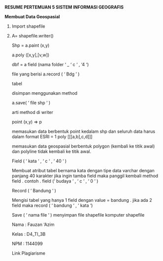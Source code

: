 **RESUME PERTEMUAN 5 SISTEM INFORMASI GEOGRAFIS**

**Membuat Data Geospasial**

1.  Import shapefile

2.  A= shapefile.writer()

    Shp = a.paint (x,y)

    a.poly (\[x,y\],\[v,w\])

    dbf = a field (nama folder ‘ \_ ‘ c ‘ , ‘4 ‘)

    file yang berisi a.record ( ‘ Bdg ’ )

    tabel

    disimpan menggunakan method

    a.save( ‘ file shp ‘ )

    arti method di writer

    point (x,y) =&gt; p

    memasukan data berbentuk point kedalam shp dan seluruh data harus dalam format ESRI = 1 poly \[\[\[a,b\],c,d\]\]\]

    memasukan data geospasial berbentuk polygon (kembali ke titik awal) dan polyline tidak kembali ke titik awal.

    Field ( ‘ kata ‘ , ‘ c ‘ , ‘ 40 ‘ )

    Membuat atribut tabel bernama kata dengan tipe data varchar dengan panjang 40 karakter jika ingin tamba field maka panggil kembali method field . contoh . field (‘ budaya ‘ , ‘ c ‘ , ‘ 0 ‘ )

    Record ( ‘ Bandung ‘ )

    Mengisi tabel yang hanya 1 field dengan value = bandung . jika ada 2 field maka record ( ‘ bandung ‘ , ‘ kata ‘)

    Save ( ‘ nama file ‘ ) menyimpan file shapefile komputer shapefile

    Nama : Fauzan ‘Azim

    Kelas : D4\_TI\_3B

    NPM : 1144099

    Link Plagiarisme
